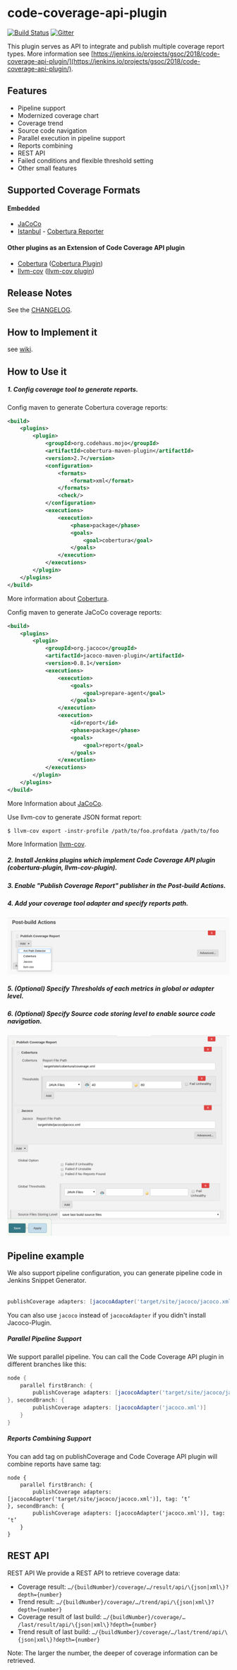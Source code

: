 # code-coverage-api-plugin

[![Build Status](https://ci.jenkins.io/job/Plugins/job/code-coverage-api-plugin/job/dev/badge/icon)](https://ci.jenkins.io/job/Plugins/job/code-coverage-api-plugin/job/dev/)
[![Gitter](https://badges.gitter.im/jenkinsci/code-coverage-api-plugin.svg)](https://gitter.im/jenkinsci/code-coverage-api-plugin?utm_source=badge&utm_medium=badge&utm_campaign=pr-badge)


This plugin serves as API to integrate and publish multiple coverage report types. 
More information see [https://jenkins.io/projects/gsoc/2018/code-coverage-api-plugin/](https://jenkins.io/projects/gsoc/2018/code-coverage-api-plugin/).

## Features
* Pipeline support
* Modernized coverage chart
* Coverage trend
* Source code navigation
* Parallel execution in pipeline support
* Reports combining
* REST API
* Failed conditions and flexible threshold setting
* Other small features

## Supported Coverage Formats
#### Embedded
- [JaCoCo](https://www.jacoco.org/jacoco/trunk/doc/)
- [Istanbul](https://istanbul.js.org/) - [Cobertura Reporter](https://istanbul.js.org/docs/advanced/alternative-reporters/#cobertura)
#### Other plugins as an Extension of Code Coverage API plugin
- [Cobertura](http://cobertura.github.io/cobertura/) ([Cobertura Plugin](https://github.com/jenkinsci/cobertura-plugin))
- [llvm-cov](https://github.com/llvm-mirror/clang/blob/master/docs/SourceBasedCodeCoverage.rst) ([llvm-cov plugin](https://github.com/jenkinsci/llvm-cov-plugin))

## Release Notes
See the [CHANGELOG](CHANGELOG.md).

## How to Implement it
see [wiki](https://github.com/jenkinsci/code-coverage-api-plugin/wiki).
## How to Use it

#####  1. Config coverage tool to generate reports.

Config maven to generate Cobertura coverage reports:
```xml
<build>
    <plugins>
        <plugin>
            <groupId>org.codehaus.mojo</groupId>
            <artifactId>cobertura-maven-plugin</artifactId>
            <version>2.7</version>
            <configuration>
                <formats>
                    <format>xml</format>
                </formats>
                <check/>
            </configuration>
            <executions>
                <execution>
                    <phase>package</phase>
                    <goals>
                        <goal>cobertura</goal>
                    </goals>
                </execution>
            </executions>
        </plugin>
    </plugins>
</build>
```
More information about [Cobertura](http://cobertura.github.io/cobertura/).

Config maven to generate JaCoCo coverage reports:

```xml
<build>
    <plugins>
        <plugin>
            <groupId>org.jacoco</groupId>
            <artifactId>jacoco-maven-plugin</artifactId>
            <version>0.8.1</version>
            <executions>
                <execution>
                    <goals>
                        <goal>prepare-agent</goal>
                    </goals>
                </execution>
                <execution>
                    <id>report</id>
                    <phase>package</phase>
                    <goals>
                        <goal>report</goal>
                    </goals>
                </execution>
            </executions>
        </plugin>
    </plugins>
</build>
```
More Information about [JaCoCo](https://www.jacoco.org/jacoco/trunk/doc/).

Use llvm-cov to generate JSON format report:
```
$ llvm-cov export -instr-profile /path/to/foo.profdata /path/to/foo
```
More Information  [llvm-cov](https://github.com/llvm-mirror/clang/blob/master/docs/SourceBasedCodeCoverage.rst#exporting-coverage-data).

##### 2. Install Jenkins plugins which implement Code Coverage API plugin (cobertura-plugin, llvm-cov-plugin).
##### 3. Enable "Publish Coverage Report" publisher in the Post-build Actions.
##### 4. Add your coverage tool adapter and specify reports path.
![alt text](./images/config-add-adapter.png "Add coverage adapter")
##### 5. (Optional) Specify Thresholds of each metrics in global or adapter level.
##### 6. (Optional) Specify Source code storing level to enable source code navigation.
![alt text](./images/config.png "Config") 

## Pipeline example
We also support pipeline configuration, you can generate pipeline code in Jenkins Snippet Generator.

```groovy

publishCoverage adapters: [jacocoAdapter('target/site/jacoco/jacoco.xml')]

```
You can also use `jacoco` instead of `jacocoAdapter` if you didn't install Jacoco-Plugin.

##### Parallel Pipeline Support
We support parallel pipeline. You can call the Code Coverage API plugin in different branches like this:
```groovy
node {
    parallel firstBranch: {
        publishCoverage adapters: [jacocoAdapter('target/site/jacoco/jacoco.xml')]
}, secondBranch: {
        publishCoverage adapters: [jacocoAdapter('jacoco.xml')]
    }
}
```
##### Reports Combining Support
You can add tag on publishCoverage and Code Coverage API plugin will combine reports have same tag:

```
node {
    parallel firstBranch: {
        publishCoverage adapters: [jacocoAdapter('target/site/jacoco/jacoco.xml')], tag: ‘t’
}, secondBranch: {
        publishCoverage adapters: [jacocoAdapter('jacoco.xml')], tag: ‘t’
    }
}
```
## REST API
REST API
We provide a REST API to retrieve coverage data:

- Coverage result: `…​/{buildNumber}/coverage/…​/result/api/\{json|xml\}?depth={number}`
- Trend result: `…​/{buildNumber}/coverage/…​/trend/api/\{json|xml\}?depth={number}`
- Coverage result of last build: `…​/{buildNumber}/coverage/…​/last/result/api/\{json|xml\}?depth={number}`
- Trend result of last build: `…​/{buildNumber}/coverage/…​/last/trend/api/\{json|xml\}?depth={number}`

Note: The larger the number, the deeper of coverage information can be retrieved.


